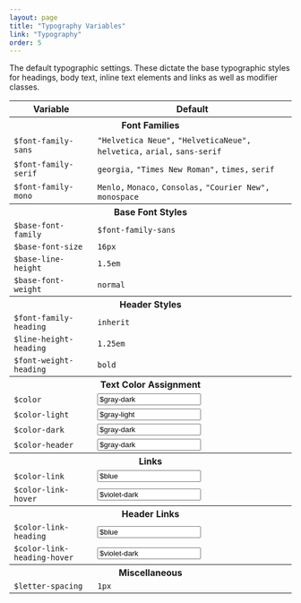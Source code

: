 ```yaml
---
layout: page
title: "Typography Variables"
link: "Typography"
order: 5
---
```


The default typographic settings. These dictate the base typographic styles for headings, body text, inline text elements and links as well as modifier classes.

<table class="table table-docs">
  <tr>
    <th>Variable</th>
    <th>Default</th>
  </tr>

  <tr>
    <th colspan="2">Font Families</th>
  </tr>
  <tr>
    <td><code>$font-family-sans</code></td>
    <td><code>"Helvetica Neue",</code> <code>"HelveticaNeue",</code> <code>helvetica,</code> <code>arial,</code> <code>sans-serif</code></td>
  </tr>
  <tr>
    <td><code>$font-family-serif</code></td>
    <td><code>georgia,</code> <code>"Times New Roman",</code> <code>times,</code> <code>serif</code></td>
  </tr>
  <tr>
    <td><code>$font-family-mono</code></td>
    <td><code>Menlo,</code> <code>Monaco,</code> <code>Consolas,</code> <code>"Courier New",</code> <code>monospace</code></td>
  </tr>

  <tr>
    <th colspan="3">Base Font Styles</th>
  </tr>
  <tr>
    <td><code>$base-font-family</code></td>
    <td><code>$font-family-sans</code></td>
  </tr>
  <tr>
    <td><code>$base-font-size</code></td>
    <td><code>16px</code></td>
  </tr>
  <tr>
    <td><code>$base-line-height</code></td>
    <td><code>1.5em</code></td>
  </tr>
  <tr>
    <td><code>$base-font-weight</code></td>
    <td><code>normal</code></td>
  </tr>

  <tr>
    <th colspan="3">Header Styles</th>
  </tr>
  <tr>
    <td><code>$font-family-heading</code></td>
    <td><code>inherit</code></td>
  </tr>
  <tr>
    <td><code>$line-height-heading</code></td>
    <td><code>1.25em</code></td>
  </tr>
  <tr>
    <td><code>$font-weight-heading</code></td>
    <td><code>bold</code></td>
  </tr>

  <tr>
    <th colspan="3">Text Color Assignment</th>
  </tr>
  <tr>
    <td><code>$color</code></td>
    <td>
      <div class="swatch-wrap">
        <span class="swatch swatch-gray-dark"></span>
        <input type="text" class="input swatch-value" onclick="this.select()" value="$gray-dark" readonly="">
      </div>
    </td>
  </tr>
  <tr>
    <td><code>$color-light</code></td>
    <td>
      <div class="swatch-wrap">
        <span class="swatch swatch-gray-light"></span>
        <input type="text" class="input swatch-value" onclick="this.select()" value="$gray-light" readonly="">
      </div>
    </td>
  </tr>
  <tr>
    <td><code>$color-dark</code></td>
    <td>
      <div class="swatch-wrap">
        <span class="swatch swatch-gray-dark"></span>
        <input type="text" class="input swatch-value" onclick="this.select()" value="$gray-dark" readonly="">
      </div>
    </td>
  </tr>
  <tr>
    <td><code>$color-header</code></td>
    <td>
      <div class="swatch-wrap">
        <span class="swatch swatch-gray-dark"></span>
        <input type="text" class="input swatch-value" onclick="this.select()" value="$gray-dark" readonly="">
      </div>
    </td>
  </tr>

  <tr>
    <th colspan="3">Links</th>
  </tr>
  <tr>
    <td><code>$color-link</code></td>
    <td>
      <div class="swatch-wrap">
        <span class="swatch swatch-blue"></span>
        <input type="text" class="input swatch-value" onclick="this.select()" value="$blue" readonly="">
      </div>
    </td>
  </tr>
  <tr>
    <td><code>$color-link-hover</code></td>
    <td>
      <div class="swatch-wrap">
        <span class="swatch swatch-violet-dark"></span>
        <input type="text" class="input swatch-value" onclick="this.select()" value="$violet-dark" readonly="">
      </div>
    </td>
  </tr>

  <tr>
    <th colspan="3">Header Links</th>
  </tr>
  <tr>
    <td><code>$color-link-heading</code></td>
    <td>
      <div class="swatch-wrap">
        <span class="swatch swatch-blue"></span>
        <input type="text" class="input swatch-value" onclick="this.select()" value="$blue" readonly="">
      </div>
    </td>
  </tr>
  <tr>
    <td><code>$color-link-heading-hover</code></td>
    <td>
      <div class="swatch-wrap">
        <span class="swatch swatch-violet-dark"></span>
        <input type="text" class="input swatch-value" onclick="this.select()" value="$violet-dark" readonly="">
      </div>
    </td>
  </tr>

  <tr>
    <th colspan="3">Miscellaneous</th>
  </tr>
  <tr>
    <td><code>$letter-spacing</code></td>
    <td><code>1px</code></td>
  </tr>
</table>
